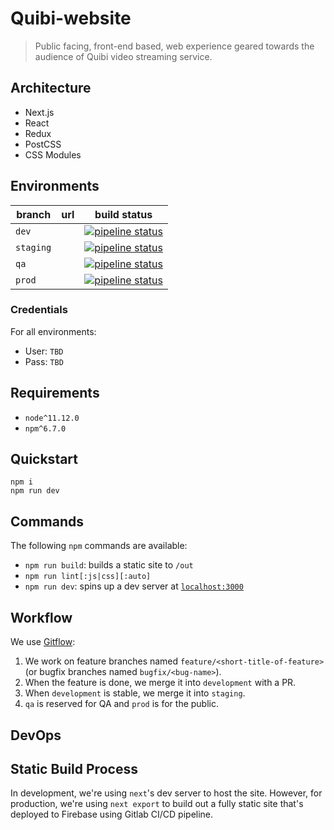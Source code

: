 # Quibi-website

> Public facing, front-end based, web experience geared towards the audience of Quibi video streaming service.

## Architecture

- Next.js
- React
- Redux
- PostCSS
- CSS Modules

## Environments

| branch    | url  | build status                                                                                                                                               |
| --------- | ---- | ---------------------------------------------------------------------------------------------------------------------------------------------------------- |
| `dev`     | []() | [![pipeline status](https://gitlab.b-reel.com/quibi/website-3.0/badges/dev/pipeline.svg)](https://gitlab.b-reel.com/quibi/website-3.0/commits/dev)         |
| `staging` | []() | [![pipeline status](https://gitlab.b-reel.com/quibi/website-3.0/badges/staging/pipeline.svg)](https://gitlab.b-reel.com/quibi/website-3.0/commits/staging) |
| `qa`      | []() | [![pipeline status](https://gitlab.b-reel.com/quibi/website-3.0/badges/qa/pipeline.svg)](https://gitlab.b-reel.com/quibi/website-3.0/commits/qa)           |
| `prod`    | []() | [![pipeline status](https://gitlab.b-reel.com/quibi/website-3.0/badges/master/pipeline.svg)](https://gitlab.b-reel.com/quibi/website-3.0/commits/master)   |

### Credentials

For all environments:

- User: `TBD`
- Pass: `TBD`

## Requirements

- `node^11.12.0`
- `npm^6.7.0`

## Quickstart

```shell
npm i
npm run dev
```

## Commands

The following `npm` commands are available:

- `npm run build`: builds a static site to `/out`
- `npm run lint[:js|css][:auto]`
- `npm run dev`: spins up a dev server at [`localhost:3000`](localhost:3000)

## Workflow

We use [Gitflow](https://www.atlassian.com/git/tutorials/comparing-workflows/gitflow-workflow):

1. We work on feature branches named `feature/<short-title-of-feature>` (or bugfix branches named `bugfix/<bug-name>`).
2. When the feature is done, we merge it into `development` with a PR.
3. When `development` is stable, we merge it into `staging`.
4. `qa` is reserved for QA and `prod` is for the public.

## DevOps

## Static Build Process

In development, we're using `next`'s dev server to host the site.
However, for production, we're using `next export` to build out a fully static site that's deployed to Firebase using Gitlab CI/CD pipeline.

